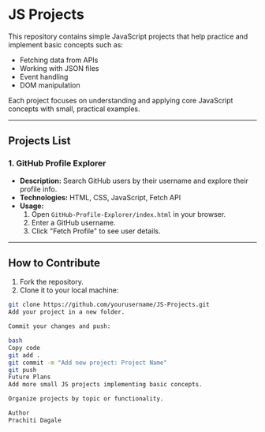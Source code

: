 # JS Projects

This repository contains simple JavaScript projects that help practice and implement basic concepts such as:  
- Fetching data from APIs  
- Working with JSON files  
- Event handling  
- DOM manipulation  

Each project focuses on understanding and applying core JavaScript concepts with small, practical examples.

---

## Projects List

### 1. GitHub Profile Explorer
- **Description:** Search GitHub users by their username and explore their profile info.
- **Technologies:** HTML, CSS, JavaScript, Fetch API
- **Usage:**  
  1. Open `GitHub-Profile-Explorer/index.html` in your browser.  
  2. Enter a GitHub username.  
  3. Click "Fetch Profile" to see user details.

---

## How to Contribute
1. Fork the repository.  
2. Clone it to your local machine:  
```bash
git clone https://github.com/yourusername/JS-Projects.git
Add your project in a new folder.

Commit your changes and push:

bash
Copy code
git add .
git commit -m "Add new project: Project Name"
git push
Future Plans
Add more small JS projects implementing basic concepts.

Organize projects by topic or functionality.

Author
Prachiti Dagale
